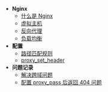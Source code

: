 * **Nginx**
  * [什么是 Nginx](nginx/)
  * [虚拟主机](nginx/虚拟主机.md)
  * [反向代理](nginx/反向代理.md)
  * [负载均衡](nginx/负载均衡.md)
* **配置**
  - [路径匹配规则](nginx/路径匹配规则.md)
  - [proxy_set_header](nginx/proxy-set-header.md)
* **问题记录**
  * [解决跨域问题](nginx/解决跨域问题.md)
  * [配置 proxy_pass 后返回 404 问题](nginx/配置-proxy-pass.md)


